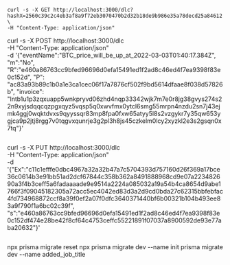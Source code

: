 

```
curl -s -X GET http://localhost:3000/dlc?hashX=2560c39c2c4eb3af8a9f72eb3070470b2d32b18de9b986e35a78decd25a84612 \
-H "Content-Type: application/json"

```
curl -s -X POST http://localhost:3000/dlc \
-H "Content-Type: application/json" \
-d '{"eventName":"BTC_price_will_be_up_at_2022-03-03T01:40:17.384Z", "m":"No", "R":"e460a86763cc9bfed96696d0efa15491ed1f2ad8c46ed4f7ea9398f83e0c152d", "P": "ac83a93b89c1b0a1e3ca1cec06f17a7876cf502f9bd5614dfaae8f038d57826b", "invoice": "lntb1u1p3zqxuapp5wnkpryvd06zhd4nqp33342wjk7m7e0r8jg38gvys274s22n9xyjsdqqcqzpgxqyz5vqsp5q0xwvfmx0ytcl6smg55mrpn4nzdu2sn7j43ejmk4ggj0wqktdvxs9qyyssqr83mp8fpa0fxw65atyy5l8s2vzgykr7y35qw653ygjca9p2jtj8rgg7v0tqgvxqunrje3g2pl3h8js45czkelm0lcy2xyzkl2e3s2gsqn0x7tq"}'

```

```
curl -s -X PUT http://localhost:3000/dlc \
-H "Content-Type: application/json" \
-d '{"Ex":"c11c1efffe0dbc4967a32a32b47a7c5704393d757160d26f369a17bce36c0614b3e91bb51ad2dcf67844c358b362a8491888968cd9e07a223482690a3f4b3ceff5a6fadaaaade9e9514a2224a085032a19a54b4ca8654d9abe1766f3f09045182305a72acc5ec4042ed83d3a2d9cd0bda27c62315bbfebfac4fd734968872ccf8a39f0ef2a07f0dfc3640371440bf6b00321b104b493ee83a9f790f1a6bc02c39f", "s":"e460a86763cc9bfed96696d0efa15491ed1f2ad8c46ed4f7ea9398f83e0c152df474e28be42f8cf64c4753ceffc55221891f07037a8900592de93e77aba20632"}'

```

```
npx prisma migrate reset
npx prisma migrate dev --name init
prisma migrate dev --name added_job_title
```